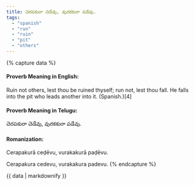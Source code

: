 ```yaml
---
title: చెరపకురా చెడేవు, వురకకురా పడేవు.
tags:
  - "spanish"
  - "run"
  - "ruin"
  - "pit"
  - "others"
---
```


{% capture data %}
#### Proverb Meaning in English:
Ruin not others, lest thou be ruined thyself; run not, lest thou fall.
He falls into the pit who leads another into it. (Spanish.)[4]

#### Proverb Meaning in Telugu:
చెరపకురా చెడేవు, వురకకురా పడేవు.

#### Romanization:
Cerapakurā ceḍēvu, vurakakurā paḍēvu.

Cerapakura cedevu, vurakakura padevu.
{% endcapture %}

{{ data | markdownify }}


